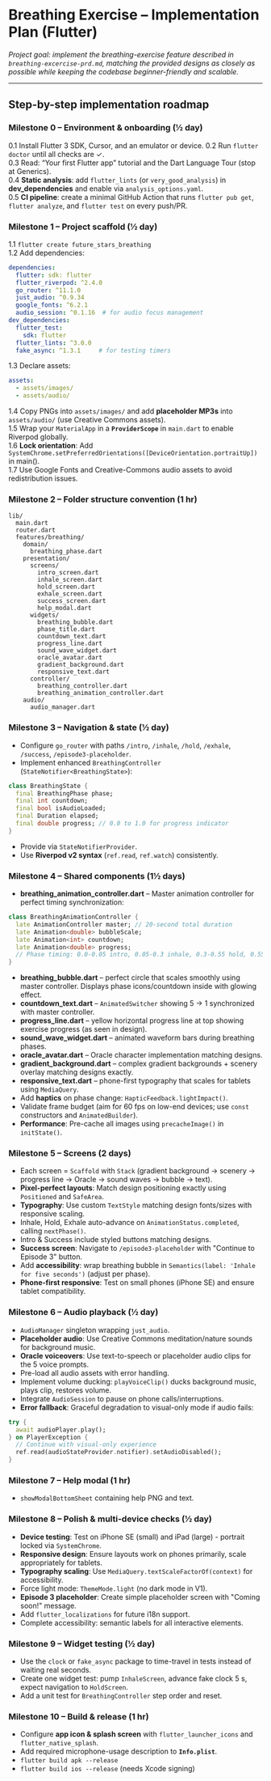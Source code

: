 # Breathing Exercise – Implementation Plan (Flutter)

*Project goal: implement the breathing-exercise feature described in `breathing-excercise-prd.md`, matching the provided designs as closely as possible while keeping the codebase beginner-friendly and scalable.*

---

## Step-by-step implementation roadmap

### Milestone 0 – Environment & onboarding (½ day)
0.1 Install Flutter 3 SDK, Cursor, and an emulator or device.
0.2 Run `flutter doctor` until all checks are ✓.  
0.3 Read: “Your first Flutter app” tutorial and the Dart Language Tour (stop at Generics).  
0.4 **Static analysis**: add `flutter_lints` (or `very_good_analysis`) in **dev_dependencies** and enable via `analysis_options.yaml`.  
0.5 **CI pipeline**: create a minimal GitHub Action that runs `flutter pub get`, `flutter analyze`, and `flutter test` on every push/PR.

### Milestone 1 – Project scaffold (½ day)
1.1 `flutter create future_stars_breathing`  
1.2 Add dependencies:
```yaml
dependencies:
  flutter: sdk: flutter
  flutter_riverpod: ^2.4.0
  go_router: ^11.1.0
  just_audio: ^0.9.34
  google_fonts: ^6.2.1
  audio_session: ^0.1.16  # for audio focus management
dev_dependencies:
  flutter_test:
    sdk: flutter
  flutter_lints: ^3.0.0
  fake_async: ^1.3.1     # for testing timers
```
1.3 Declare assets:
```yaml
assets:
  - assets/images/
  - assets/audio/
```
1.4 Copy PNGs into `assets/images/` and add **placeholder MP3s** into `assets/audio/` (use Creative Commons assets).  
1.5 Wrap your `MaterialApp` in a **`ProviderScope`** in `main.dart` to enable Riverpod globally.  
1.6 **Lock orientation**: Add `SystemChrome.setPreferredOrientations([DeviceOrientation.portraitUp])` in main().  
1.7 Use Google Fonts and Creative-Commons audio assets to avoid redistribution issues.

### Milestone 2 – Folder structure convention (1 hr)
```
lib/
  main.dart
  router.dart
  features/breathing/
    domain/
      breathing_phase.dart
    presentation/
      screens/
        intro_screen.dart
        inhale_screen.dart
        hold_screen.dart
        exhale_screen.dart
        success_screen.dart
        help_modal.dart
      widgets/
        breathing_bubble.dart
        phase_title.dart
        countdown_text.dart
        progress_line.dart
        sound_wave_widget.dart
        oracle_avatar.dart
        gradient_background.dart
        responsive_text.dart
      controller/
        breathing_controller.dart
        breathing_animation_controller.dart
    audio/
      audio_manager.dart
```

### Milestone 3 – Navigation & state (½ day)
* Configure `go_router` with paths `/intro`, `/inhale`, `/hold`, `/exhale`, `/success`, `/episode3-placeholder`.  
* Implement enhanced `BreathingController` (`StateNotifier<BreathingState>`):
```dart
class BreathingState {
  final BreathingPhase phase;
  final int countdown;
  final bool isAudioLoaded;
  final Duration elapsed;
  final double progress; // 0.0 to 1.0 for progress indicator
}
```
* Provide via `StateNotifierProvider`.  
* Use **Riverpod v2 syntax** (`ref.read`, `ref.watch`) consistently.

### Milestone 4 – Shared components (1½ days)
* **breathing_animation_controller.dart** – Master animation controller for perfect timing synchronization:
```dart
class BreathingAnimationController {
  late AnimationController master; // 20-second total duration
  late Animation<double> bubbleScale;
  late Animation<int> countdown;
  late Animation<double> progress;
  // Phase timing: 0.0-0.05 intro, 0.05-0.3 inhale, 0.3-0.55 hold, 0.55-0.8 exhale, 0.8-1.0 success
}
```
* **breathing_bubble.dart** – perfect circle that scales smoothly using master controller. Displays phase icons/countdown inside with glowing effect.  
* **countdown_text.dart** – `AnimatedSwitcher` showing 5 → 1 synchronized with master controller.  
* **progress_line.dart** – yellow horizontal progress line at top showing exercise progress (as seen in design).  
* **sound_wave_widget.dart** – animated waveform bars during breathing phases.  
* **oracle_avatar.dart** – Oracle character implementation matching designs.  
* **gradient_background.dart** – complex gradient backgrounds + scenery overlay matching designs exactly.  
* **responsive_text.dart** – phone-first typography that scales for tablets using `MediaQuery`.  
* Add **haptics** on phase change: `HapticFeedback.lightImpact()`.  
* Validate frame budget (aim for 60 fps on low-end devices; use `const` constructors and `AnimatedBuilder`).  
* **Performance**: Pre-cache all images using `precacheImage()` in `initState()`.

### Milestone 5 – Screens (2 days)
* Each screen = `Scaffold` with `Stack` (gradient background → scenery → progress line → Oracle → sound waves → bubble → text).  
* **Pixel-perfect layouts**: Match design positioning exactly using `Positioned` and `SafeArea`.  
* **Typography**: Use custom `TextStyle` matching design fonts/sizes with responsive scaling.  
* Inhale, Hold, Exhale auto-advance on `AnimationStatus.completed`, calling `nextPhase()`.  
* Intro & Success include styled buttons matching designs.  
* **Success screen**: Navigate to `/episode3-placeholder` with "Continue to Episode 3" button.  
* Add **accessibility**: wrap breathing bubble in `Semantics(label: 'Inhale for five seconds')` (adjust per phase).  
* **Phone-first responsive**: Test on small phones (iPhone SE) and ensure tablet compatibility.

### Milestone 6 – Audio playback (½ day)
* `AudioManager` singleton wrapping `just_audio`.  
* **Placeholder audio**: Use Creative Commons meditation/nature sounds for background music.  
* **Oracle voiceovers**: Use text-to-speech or placeholder audio clips for the 5 voice prompts.  
* Pre-load all audio assets with error handling.  
* Implement volume ducking: `playVoiceClip()` ducks background music, plays clip, restores volume.  
* Integrate `AudioSession` to pause on phone calls/interruptions.  
* **Error fallback**: Graceful degradation to visual-only mode if audio fails:
```dart
try {
  await audioPlayer.play();
} on PlayerException {
  // Continue with visual-only experience
  ref.read(audioStateProvider.notifier).setAudioDisabled();
}
```

### Milestone 7 – Help modal (1 hr)
* `showModalBottomSheet` containing help PNG and text.

### Milestone 8 – Polish & multi-device checks (½ day)
* **Device testing**: Test on iPhone SE (small) and iPad (large) - portrait locked via `SystemChrome`.  
* **Responsive design**: Ensure layouts work on phones primarily, scale appropriately for tablets.  
* **Typography scaling**: Use `MediaQuery.textScaleFactorOf(context)` for accessibility.  
* Force light mode: `ThemeMode.light` (no dark mode in V1).  
* **Episode 3 placeholder**: Create simple placeholder screen with "Coming soon!" message.  
* Add `flutter_localizations` for future i18n support.  
* Complete accessibility: semantic labels for all interactive elements.

### Milestone 9 – Widget testing (½ day)
* Use the `clock` or `fake_async` package to time-travel in tests instead of waiting real seconds.  
* Create one widget test: pump `InhaleScreen`, advance fake clock 5 s, expect navigation to `HoldScreen`.  
* Add a unit test for `BreathingController` step order and reset.

### Milestone 10 – Build & release (1 hr)
* Configure **app icon & splash screen** with `flutter_launcher_icons` and `flutter_native_splash`.  
* Add required microphone-usage description to **`Info.plist`**.  
* `flutter build apk --release`  
* `flutter build ios --release` (needs Xcode signing)
